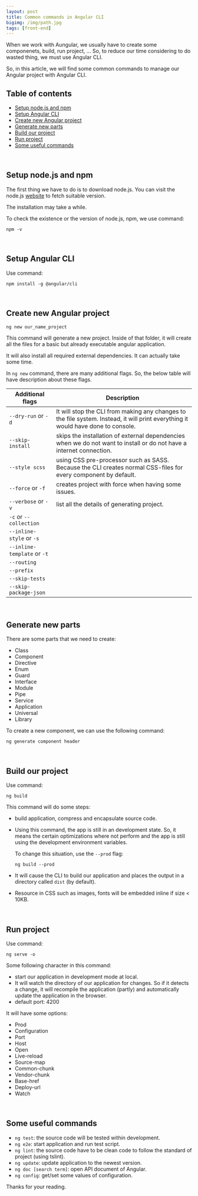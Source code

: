```yaml
---
layout: post
title: Common commands in Angular CLI
bigimg: /img/path.jpg
tags: [front-end]
---
```


When we work with Aungular, we usually have to create some componenets, build, run project, ... So, to reduce our time considering to do wasted thing, we must use Angular CLI.

So, in this article, we will find some common commands to manage our Angular project with Angular CLI.

## Table of contents
- [Setup node.js and npm](#setup-node.js-and-npm)
- [Setup Angular CLI](#setup-angular-cli)
- [Create new Angular project](#create-new-angular-project)
- [Generate new parts](#generate-new-parts)
- [Build our project](#build-our-project)
- [Run project](#run-project)
- [Some useful commands](#some-useful-commands)

<br>

## Setup node.js and npm
The first thing we have to do is to download node.js. You can visit the node.js [website](https://nodejs.org/en/download/) to fetch suitable version.

The installation may take a while.

To check the existence or the version of node.js, npm, we use command:

```
npm -v
```

<br>

## Setup Angular CLI
Use command:

```
npm install -g @angular/cli
```

<br>

## Create new Angular project

```
ng new our_name_project
```

This command will generate a new project. Inside of that folder, it will create all the files for a basic but already executable angular application.   

It will also install all required external dependencies. It can actually take some time.

In ```ng new``` command, there are many additional flags. So, the below table will have description about these flags.

|          Additional flags          |            Description            |
| ---------------------------------- | --------------------------------- |
| ```--dry-run``` or ```-d```        | It will stop the CLI from making any changes to the file system. Instead, it will print everything it would have done to console. |
| ```--skip-install```               | skips the installation of external dependencies when we do not want to install or do not have a internet connection. |
| ```--style scss```                 | using CSS pre-processor such as SASS. Because the CLI creates normal CSS-files for every component by default. |
| ```--force``` or ```-f```          | creates project with force when having some issues. |
| ```--verbose``` or ```-v```        | list all the details of generating project. |
| ```-c``` or ```--collection```     | |
| ```--inline-style``` or ```-s```   | |
| ```--inline-template``` or ```-t```| |
| ```--routing```                    | |
| ```--prefix```                     | |
| ```--skip-tests```                 | |
| ```--skip-package-json```          | |

<br>

## Generate new parts
There are some parts that we need to create:
- Class
- Component
- Directive
- Enum
- Guard
- Interface
- Module
- Pipe
- Service
- Application
- Universal
- Library

To create a new component, we can use the following command:

```
ng generate component header  
```

<br>

## Build our project
Use command:

```
ng build
```

This command will do some steps:
- build application, compress and encapsulate source code.

- Using this command, the app is still in an development state. So, it means the certain optimizations where not perform and the app is still using the development environment variables.

    To change this situation, use the ```--prod``` flag:

    ```
    ng build --prod
    ```

- It will cause the CLI to build our application and places the output in a directory called ```dist``` (by default).

- Resource in CSS such as images, fonts will be embedded inline if size < 10KB.

<br>

## Run project
Use command: 

```
ng serve -o
```

Some following character in this command: 
- start our application in development mode at local.
- It will watch the directory of our application for changes. So if it detects a change, it will recompile the application (partly) and automatically update the application in the browser.
- default port: 4200

It will have some options:
- Prod
- Configuration
- Port
- Host
- Open
- Live-reload
- Source-map
- Common-chunk
- Vendor-chunk
- Base-href
- Deploy-url
- Watch

<br>

## Some useful commands 
- ```ng test```: the source code will be tested within development.
- ```ng e2e```: start application and run test script.
- ```ng lint```: the source code have to be clean code to follow the standard of project (using tslint).
- ```ng update```: update application to the newest version.
- ```ng doc [search term]```: open API document of Angular.
- ```ng config```: get/set some values of configuration.

Thanks for your reading.